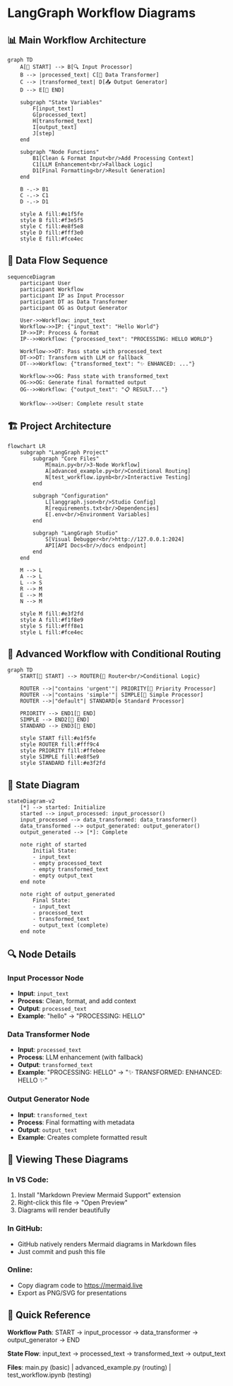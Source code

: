 # LangGraph Workflow Diagrams

## 📊 Main Workflow Architecture

```mermaid
graph TD
    A[🚀 START] --> B[🔍 Input Processor]
    B --> |processed_text| C[🔄 Data Transformer]
    C --> |transformed_text| D[📤 Output Generator]
    D --> E[🏁 END]
    
    subgraph "State Variables"
        F[input_text]
        G[processed_text]
        H[transformed_text]
        I[output_text]
        J[step]
    end
    
    subgraph "Node Functions"
        B1[Clean & Format Input<br/>Add Processing Context]
        C1[LLM Enhancement<br/>Fallback Logic]
        D1[Final Formatting<br/>Result Generation]
    end
    
    B -.-> B1
    C -.-> C1
    D -.-> D1
    
    style A fill:#e1f5fe
    style B fill:#f3e5f5
    style C fill:#e8f5e8
    style D fill:#fff3e0
    style E fill:#fce4ec
```

## 🔄 Data Flow Sequence

```mermaid
sequenceDiagram
    participant User
    participant Workflow
    participant IP as Input Processor
    participant DT as Data Transformer
    participant OG as Output Generator
    
    User->>Workflow: input_text
    Workflow->>IP: {"input_text": "Hello World"}
    IP->>IP: Process & format
    IP-->>Workflow: {"processed_text": "PROCESSING: HELLO WORLD"}
    
    Workflow->>DT: Pass state with processed_text
    DT->>DT: Transform with LLM or fallback
    DT-->>Workflow: {"transformed_text": "✨ ENHANCED: ..."}
    
    Workflow->>OG: Pass state with transformed_text
    OG->>OG: Generate final formatted output
    OG-->>Workflow: {"output_text": "📋 RESULT..."}
    
    Workflow-->>User: Complete result state
```

## 🏗️ Project Architecture

```mermaid
flowchart LR
    subgraph "LangGraph Project"
        subgraph "Core Files"
            M[main.py<br/>3-Node Workflow]
            A[advanced_example.py<br/>Conditional Routing]
            N[test_workflow.ipynb<br/>Interactive Testing]
        end
        
        subgraph "Configuration"
            L[langgraph.json<br/>Studio Config]
            R[requirements.txt<br/>Dependencies]
            E[.env<br/>Environment Variables]
        end
        
        subgraph "LangGraph Studio"
            S[Visual Debugger<br/>http://127.0.0.1:2024]
            API[API Docs<br/>/docs endpoint]
        end
    end
    
    M --> L
    A --> L
    L --> S
    R --> M
    E --> M
    N --> M
    
    style M fill:#e3f2fd
    style A fill:#f1f8e9
    style S fill:#fff8e1
    style L fill:#fce4ec
```

## 🎯 Advanced Workflow with Conditional Routing

```mermaid
graph TD
    START[🚀 START] --> ROUTER{🔀 Router<br/>Conditional Logic}
    
    ROUTER -->|"contains 'urgent'"| PRIORITY[🚨 Priority Processor]
    ROUTER -->|"contains 'simple'"| SIMPLE[📝 Simple Processor]
    ROUTER -->|"default"| STANDARD[⚙️ Standard Processor]
    
    PRIORITY --> END1[🏁 END]
    SIMPLE --> END2[🏁 END]
    STANDARD --> END3[🏁 END]
    
    style START fill:#e1f5fe
    style ROUTER fill:#fff9c4
    style PRIORITY fill:#ffebee
    style SIMPLE fill:#e8f5e9
    style STANDARD fill:#e3f2fd
```

## 📝 State Diagram

```mermaid
stateDiagram-v2
    [*] --> started: Initialize
    started --> input_processed: input_processor()
    input_processed --> data_transformed: data_transformer()
    data_transformed --> output_generated: output_generator()
    output_generated --> [*]: Complete
    
    note right of started
        Initial State:
        - input_text
        - empty processed_text
        - empty transformed_text
        - empty output_text
    end note
    
    note right of output_generated
        Final State:
        - input_text
        - processed_text
        - transformed_text
        - output_text (complete)
    end note
```

## 🔍 Node Details

### Input Processor Node
- **Input**: `input_text`
- **Process**: Clean, format, and add context
- **Output**: `processed_text`
- **Example**: "hello" → "PROCESSING: HELLO"

### Data Transformer Node
- **Input**: `processed_text`
- **Process**: LLM enhancement (with fallback)
- **Output**: `transformed_text`
- **Example**: "PROCESSING: HELLO" → "✨ TRANSFORMED: ENHANCED: HELLO ✨"

### Output Generator Node
- **Input**: `transformed_text`
- **Process**: Final formatting with metadata
- **Output**: `output_text`
- **Example**: Creates complete formatted result

## 🎨 Viewing These Diagrams

### In VS Code:
1. Install "Markdown Preview Mermaid Support" extension
2. Right-click this file → "Open Preview"
3. Diagrams will render beautifully

### In GitHub:
- GitHub natively renders Mermaid diagrams in Markdown files
- Just commit and push this file

### Online:
- Copy diagram code to https://mermaid.live
- Export as PNG/SVG for presentations

## 🚀 Quick Reference

**Workflow Path**: START → input_processor → data_transformer → output_generator → END

**State Flow**: input_text → processed_text → transformed_text → output_text

**Files**: main.py (basic) | advanced_example.py (routing) | test_workflow.ipynb (testing)
